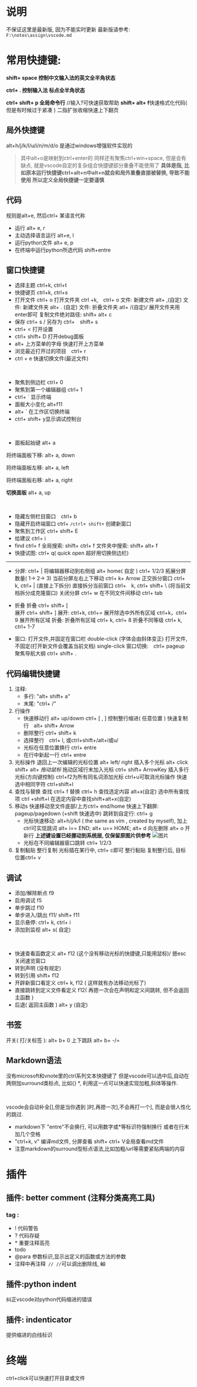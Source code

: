 # 说明
不保证这里是最新版, 因为不能实时更新
最新版请参考: `F:\notes\assign\vscode.md`

# 常用快捷键:
**shift+ space 控制中文输入法的英文全半角状态**
<br>

**ctrl+ . 控制输入法 标点全半角状态**
<br>

**ctrl+ shift+ p 全局命令行** //输入?可快速获取帮助
**shift+ alt+ f**快速格式化代码( 但是有时候过于紧凑 )
二指扩张收缩快速上下翻页

## 局外快捷键
alt+h/j/k/l/u/i/n/m/d/o 是通过windows增强软件实现的
> 其中alt+o是映射到ctrl+enter的
同样还有聚焦ctrl+win+space, 但是会有缺点, 就是vscode自定的复杂组合快捷键部分重叠不能使用了
**具体是指, 比如原本运行快捷键ctrl+alt+n中alt+n就会和局外重叠直接被替换, 导致不能使用**
**所以定义全局快捷键一定要谨慎**

## 代码 
规则是alt+e, 然后ctrl+ 某语言代称
* 运行 alt+ e, r 
* 主动选择语言运行 alt+e, l
* 运行python文件 alt+ e, p
* 在终端中运行python所选代码 shift+entre

## 窗口快捷键

* 选择主题 ctrl+k, ctrl+t
* 快捷键页 ctrl+k, ctrl+s  
* 打开文件 ctrl+ o
    打开文件夹 ctrl +k,　ctrl+ o
    文件: 新建文件 alt+ ,(自定)
    文件: 新建文件夹 alt+ . (自定)
    文件: 折叠文件夹 atl+ /(自定)/ 展开文件夹用enter即可
    复制文件绝对路径: shift+ alt+ c
* 保存 ctrl+ s / 另存为 ctrl+　shift+ s
* ctrl+ < 打开设置
* ctrl+ shift+ D 打开debug面板
* alt+ 上方菜单的字母 快速打开上方菜单
* 浏览最近打开过的项目　ctrl+ r
* ctrl + e 快速切换文件(最近文件)
<br>

* 聚焦到侧边栏 ctrl+ 0
* 聚焦到第一个编辑器组 ctrl+ 1
* ctrl+ ` 显示终端
* 面板大小变化 alt+f11
* alt+ ` 在工作区切换终端
* ctrl+ shift+ y显示调试控制台

<br>

* 面板起始键 alt+ a

将终端面板下移: alt+ a, down

将终端面板左移: alt+ a, left

将终端面板右移: alt+ a, right

**切换面板** alt+ a, up

<br>

* 隐藏左侧栏目窗口　ctrl+ b
* 隐藏开启终端窗口 ctrl+ ` /ctrl+ shift+ ` 创建新窗口
* 聚焦到工作区 ctrl+ shift+ E
* 给建议 ctrl+ i
* find ctrl+ f
    全局搜索: shift+ ctrl+ f
    文件夹中搜索: shift+ alt+ f
* 快捷试图: ctrl+ q( quick open 超好用切换侧边栏)

***
* 分屏:
    ctrl+ |
    将编辑器移动到右侧组 alt+ home( 自定 )
    ctrl+ 1/2/3 拓展分屏数量( 1-> 2-> 3)
    当前分屏左右上下移动 ctrl+ k+ Arrow
    正交拆分窗口 ctrl+ k, ctrl+ | (直接上下拆分)
    直接拆分当前窗口 ctrl+　k, ctrl+ shift+ \ (将当前文档拆分成克隆窗口)
    关闭分屏 ctrl+ w
    在不同文件间移动 ctrl+ tab


* 折叠
    折叠 ctrl+ shift+ [  
    展开 ctrl+ shift+ ]
    展开:
        ctrl+k, ctrl+= 展开除选中外所有区域
        ctrl+k，ctrl+ 9 展开所有区域
    折叠:
        折叠所有区域 ctrl+ k, ctrl+ 8
        折叠不同等级 ctrl+ k, ctrl+ 1-7

* 窗口:
    打开文件,并固定在窗口栏 double-click (字体会由斜体变正)
    打开文件, 不固定(打开新文件会覆盖当前文档) single-click
    窗口切换:　ctrl+ pageup
    聚焦导航大纲 ctrl+ shift+ .


## 代码编辑快捷键
1. 注释:
    * 多行: "alt+ shift+ a"
    * 末尾: "ctrl+ /"
2. 行操作   
    * 快速移动行 alt+ up/dowm
        ctrl+ [ , ] 控制整行缩进( 任意位置 )
        快速复制行　alt+ shift+ Arrow
    * 删除整行 ctrl+ shift+ k
    * 选择整行　ctrl+ l, 或ctrl+shift+/alt+i或u/
    * 光标在任意位置换行 ctrl+ entre
    * 在行中新起一行 ctrl+ entre
3. 光标操作
    退回上一次编辑的光标位置 alt+ left/ right
    插入多个光标
        alt+ click
        shift+ alt+ *拖动鼠标* 拖动区域行末加入光标
        ctrl+ shift+ ArrowKey 插入多行光标(方向键控制)
        ctrl+f2为所有同名词添加光标
        ctrl+u可取消光标操作
    快速选中相同字符
        ctrl+shift+l
4. 查找与替换
    查找 ctrl+ f
    替换 ctrl+ h
    查找选定内容 alt+x(自定)
    选中所有查找项 ctrl +shift+l
    在选定内容中查找shift+alt+x(自定)
5. 移动s
    快速移动至文件底部/上方ctrl+ end/home 
    快速上下翻屏: pageup/pagedown (+shift 快速选中)
    跳转到自定行: ctrl+ g
    * 光标快速移动: alt+h/j/k/l ( the same as vim , created by myself), 加上ctrl可实现跳词
                alt+ i== END; alt+ u== HOME; 
                alt+ d 向左删除
                alt+ o 开新行
    **上述键设置已经挪动到系统层, 仅保留原图片供参考**
    ![图片](F:\notes\DataStructureAlgorithmAnalysis\附件)
    * 光标在不同编辑器窗口跳转 ctrl+ 1/2/3
6. 复制黏贴 
    整行复制 光标插在某行中, ctrl+ c即可
    整行黏贴 复制整行后, 目标位置ctrl+ v

## 调试
* 添加/解除断点 f9
* 启用调试 f5
* 单步跳过 f10
* 单步进入/跳出 f11/ shift+ f11
* 显示悬停: ctrl+ k, ctrl+ i
* 添加到监视 alt+ s( 自定)

<br>

* 快速查看函数定义 alt+ f12 (这个没有移动光标的快捷键,只能用鼠标)/ 摁esc关闭速览窗口
* 转到声明 (没有规定)
* 转到引用 shift+ f12
* 开辟新窗口看定义 ctrl+ k, f12 ( 这样就有办法移动光标了)
* 直接跳转到定义文件看定义 f12( 再摁一次会在声明和定义间跳转, 但不会返回主函数 )
* 后退( 返回主函数 ) alt+ y (自定)

## 书签
开关( 打/关标签 ): alt+ b+ 0
上下跳跃 alt+ b+ -/=



## Markdown语法
没有microsoft和vnote里的ctrl系列文本快捷键了
但是vscode可以选中后,自动在两侧加surround类标点, 比如{} *,
利用这一点可以快速实现加粗,斜体等操作.

<br> 

vscode会自动补全[],但是当你遇到 ]时,再摁一次],不会再打一个], 而是会很人性化的跳过.
* markdown下 "entre"不会换行, 可以用数字或*等标识符强制换行
或者在行末加几个空格  
* "ctrl+k, v" 编译md文件, 分屏查看
    shift+ ctrl+ V全局查看md文件
* 注意markdown的surround型标点语法,比如加粗/url等需要紧贴两端的内容

# 插件
## 插件: better comment (注释分类高亮工具)
### tag :
- ! 代码警告
- ? 代码存疑
- \* 重要注释高亮
- todo 
- @para 参数标识,显示出定义的函数或方法的参数
- 注释中再注释` // //`可以调出删除线, ~~如~~

## 插件:python indent
纠正vscode对python代码缩进的错误
## 插件: indenticator
提供缩进的白线标识

# 终端
ctrl+click可以快速打开目录或文件